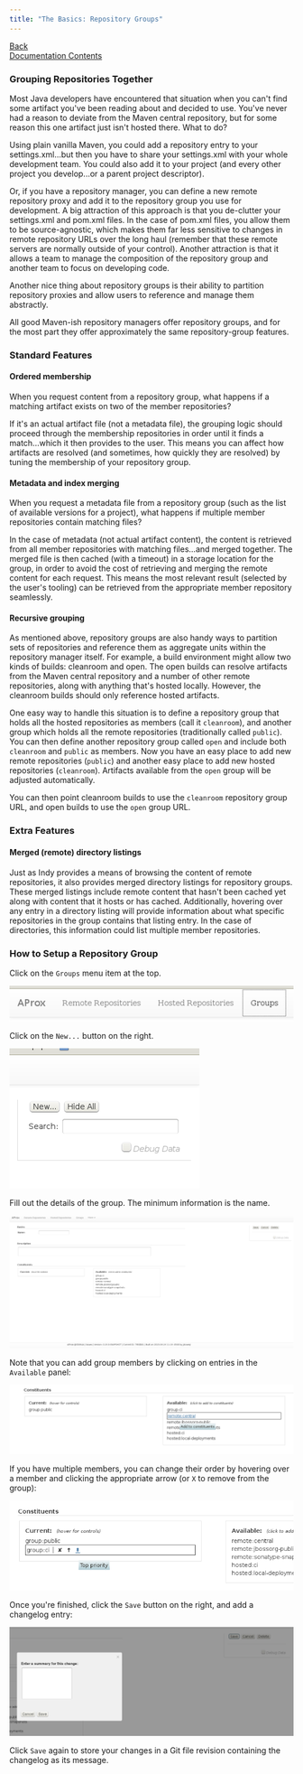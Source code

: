 ```yaml
---
title: "The Basics: Repository Groups"
---
```


[Back](repos-groups.html)<br/>
[Documentation Contents](index.html)

### Grouping Repositories Together

Most Java developers have encountered that situation when you can't find some artifact you've been reading about and decided to use. You've never had a reason to deviate from the Maven central repository, but for some reason this one artifact just isn't hosted there. What to do?

Using plain vanilla Maven, you could add a repository entry to your settings.xml...but then you have to share your settings.xml with your whole development team. You could also add it to your project (and every other project you develop...or a parent project descriptor).

Or, if you have a repository manager, you can define a new remote repository proxy and add it to the repository group you use for development. A big attraction of this approach is that you de-clutter your settings.xml and pom.xml files. In the case of pom.xml files, you allow them to be source-agnostic, which makes them far less sensitive to changes in remote repository URLs over the long haul (remember that these remote servers are normally outside of your control). Another attraction is that it allows a team to manage the composition of the repository group and another team to focus on developing code.

Another nice thing about repository groups is their ability to partition repository proxies and allow users to reference and manage them abstractly.

All good Maven-ish repository managers offer repository groups, and for the most part they offer approximately the same repository-group features.

### Standard Features

#### Ordered membership

When you request content from a repository group, what happens if a matching artifact exists on two of the member repositories?

If it's an actual artifact file (not a metadata file), the grouping logic should proceed through the membership repositories in order until it finds a match...which it then provides to the user. This means you can affect how artifacts are resolved (and sometimes, how quickly they are resolved) by tuning the membership of your repository group.

#### Metadata and index merging

When you request a metadata file from a repository group (such as the list of available versions for a project), what happens if multiple member repositories contain matching files?

In the case of metadata (not actual artifact content), the content is retrieved from all member repositories with matching files...and merged together. The merged file is then cached (with a timeout) in a storage location for the group, in order to avoid the cost of retrieving and merging the remote content for each request. This means the most relevant result (selected by the user's tooling) can be retrieved from the appropriate member repository seamlessly.

#### Recursive grouping

As mentioned above, repository groups are also handy ways to partition sets of repositories and reference them as aggregate units within the repository manager itself. For example, a build environment might allow two kinds of builds: cleanroom and open. The open builds can resolve artifacts from the Maven central repository and a number of other remote repositories, along with anything that's hosted locally. However, the cleanroom builds should only reference hosted artifacts.

One easy way to handle this situation is to define a repository group that holds all the hosted repositories as members (call it `cleanroom`), and another group which holds all the remote repositories (traditionally called `public`). You can then define another repository group called `open` and include both `cleanroom` and `public` as members. Now you have an easy place to add new remote repositories (`public`) and another easy place to add new hosted repositories (`cleanroom`). Artifacts available from the `open` group will be adjusted automatically.

You can then point cleanroom builds to use the `cleanroom` repository group URL, and open builds to use the `open` group URL.

### Extra Features

#### Merged (remote) directory listings

Just as Indy provides a means of browsing the content of remote repositories, it also provides merged directory listings for repository groups. These merged listings include remote content that hasn't been cached yet along with content that it hosts or has cached. Additionally, hovering over any entry in a directory listing will provide information about what specific repositories in the group contains that listing entry. In the case of directories, this information could list multiple member repositories.

### How to Setup a Repository Group

Click on the `Groups` menu item at the top.

  ![Groups menu](grabs/group-menuitem.png)

Click on the `New...` button on the right.

  ![Group Control Panel](grabs/group-ctlpanel.png)

Fill out the details of the group. The minimum information is the name. 

  [![New Group Basics](grabs/group-creation.png)](grabs/group-creation.png)

Note that you can add group members by clicking on entries in the `Available` panel:

  [![New Group Member](grabs/group-add-member.png)](grabs/group-add-member.png)

If you have multiple members, you can change their order by hovering over a member and clicking the appropriate arrow (or `X` to remove from the group):

  [![New Group Member Reorder](grabs/group-reorder-member.png)](grabs/group-reorder-member.png)

Once you're finished, click the `Save` button on the right, and add a changelog entry:

  [![New Group Changelog](grabs/group-changelog.png)](grabs/group-changelog.png)

Click `Save` again to store your changes in a Git file revision containing the changelog as its message.
